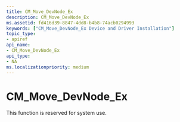```yaml
---
title: CM_Move_DevNode_Ex
description: CM_Move_DevNode_Ex
ms.assetid: fd416d39-8847-4dd8-b4b8-74acb0294993
keywords: ["CM_Move_DevNode_Ex Device and Driver Installation"]
topic_type:
- apiref
api_name:
- CM_Move_DevNode_Ex
api_type:
- NA
ms.localizationpriority: medium
---
```


# CM_Move_DevNode_Ex

This function is reserved for system use.


 

 






